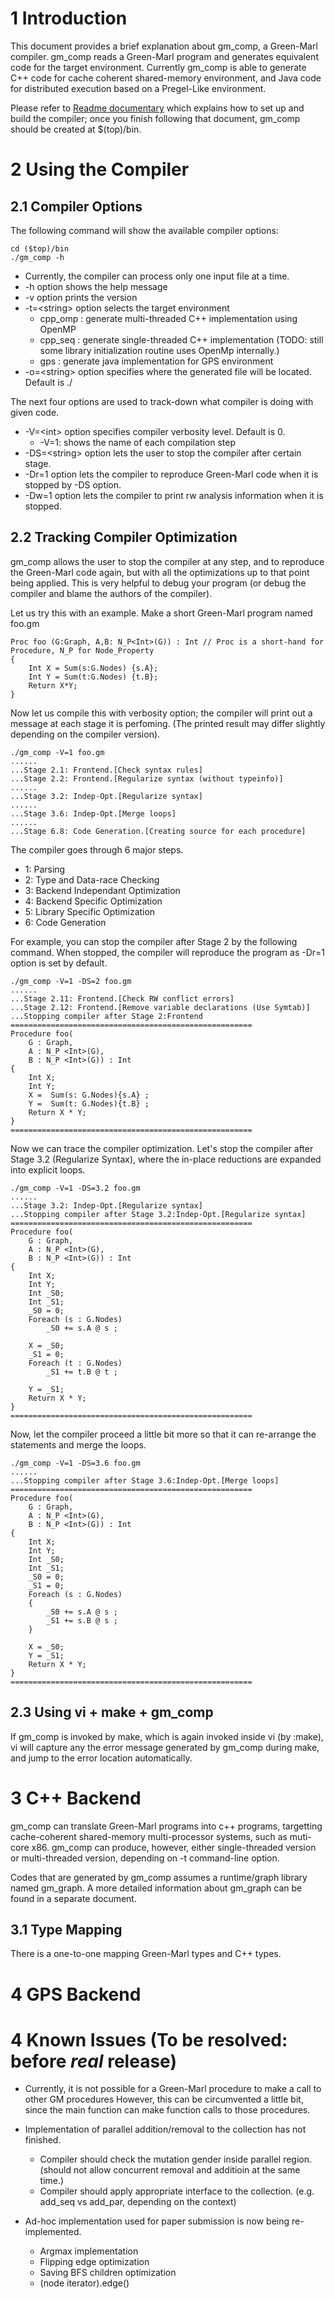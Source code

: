 1 Introduction
======================================

This document provides a brief explanation about gm_comp, a 
Green-Marl compiler. gm_comp reads a Green-Marl program and generates
equivalent code for the target environment. Currently gm_comp is able
to generate C++ code for cache coherent shared-memory environment, and
Java code for distributed execution based on a Pregel-Like environment. 

Please refer to [Readme documentary](../README.md) which explains
how to set up and build the compiler; once you finish following that document,
gm_comp should be created at $(top)/bin.


2 Using the Compiler
========================================


2.1 Compiler Options
----------------------------------------

The following command will show the available compiler options:

    cd ($top)/bin
    ./gm_comp -h

 * Currently, the compiler can process only one input file at a time.
 * -h option shows the help message
 * -v option prints the version 
 * -t=\<string\> option selects the target environment
     + cpp_omp : generate multi-threaded C++ implementation using OpenMP
     + cpp_seq : generate single-threaded C++ implementation 
                 (TODO: still some library initialization routine uses OpenMp internally.)
     + gps     : generate java implementation for GPS environment
 * -o=\<string\> option specifies where the generated file will be located. Default is ./ 

The next four options are used to track-down what compiler is doing with given code. 

 * -V=\<int\> option specifies compiler verbosity level. Default is 0.
     + -V=1: shows the name of each compilation step
 * -DS=\<string\> option lets the user to stop the compiler after certain stage.
 * -Dr=1 option lets the compiler to reproduce Green-Marl code when it is  stopped by -DS option.
 * -Dw=1 option lets the compiler to print rw analysis information when it is stopped.



2.2 Tracking Compiler Optimization
----------------------------------------

gm_comp allows the user to stop the compiler at any step, and to reproduce the Green-Marl code again, 
but with all the optimizations up to that point being applied. This is very helpful to debug your program 
(or debug the compiler and blame the authors of the compiler).

Let us try this with an example. Make a short Green-Marl program named foo.gm

    Proc foo (G:Graph, A,B: N_P<Int>(G)) : Int // Proc is a short-hand for Procedure, N_P for Node_Property
    {
        Int X = Sum(s:G.Nodes) {s.A};
        Int Y = Sum(t:G.Nodes) {t.B};
        Return X*Y;
    }

Now let us compile this with verbosity option; the compiler will print out 
a message at each stage it is perfoming.
(The printed result may differ slightly depending on the compiler version).

    ./gm_comp -V=1 foo.gm
    ......
    ...Stage 2.1: Frontend.[Check syntax rules]
    ...Stage 2.2: Frontend.[Regularize syntax (without typeinfo)]
    ......
    ...Stage 3.2: Indep-Opt.[Regularize syntax]
    ......
    ...Stage 3.6: Indep-Opt.[Merge loops]
    ......
    ...Stage 6.8: Code Generation.[Creating source for each procedure]

The compiler goes through 6 major steps.

  * 1: Parsing
  * 2: Type and Data-race Checking
  * 3: Backend Independant Optimization
  * 4: Backend Specific Optimization
  * 5: Library Specific Optimization
  * 6: Code Generation

For example, you can stop the compiler after Stage 2 by the following command. 
When stopped, the compiler will reproduce the program as -Dr=1 option is set by default.

    ./gm_comp -V=1 -DS=2 foo.gm
    ......
    ...Stage 2.11: Frontend.[Check RW conflict errors]
    ...Stage 2.12: Frontend.[Remove variable declarations (Use Symtab)]
    ...Stopping compiler after Stage 2:Frontend
    ======================================================
    Procedure foo(
        G : Graph,
        A : N_P <Int>(G),
        B : N_P <Int>(G)) : Int
    {
        Int X;
        Int Y;
        X =  Sum(s: G.Nodes){s.A} ;
        Y =  Sum(t: G.Nodes){t.B} ;
        Return X * Y;
    }
    ======================================================

Now we can trace the compiler optimization. 
Let's stop the compiler after Stage 3.2 (Regularize Syntax), where the in-place reductions are
expanded into explicit loops.

    ./gm_comp -V=1 -DS=3.2 foo.gm
    ......
    ...Stage 3.2: Indep-Opt.[Regularize syntax]
    ...Stopping compiler after Stage 3.2:Indep-Opt.[Regularize syntax]
    ======================================================
    Procedure foo(
        G : Graph,
        A : N_P <Int>(G),
        B : N_P <Int>(G)) : Int
    {
        Int X;
        Int Y;
        Int _S0;
        Int _S1;
        _S0 = 0;
        Foreach (s : G.Nodes)
            _S0 += s.A @ s ;

        X = _S0;
        _S1 = 0;
        Foreach (t : G.Nodes)
            _S1 += t.B @ t ;

        Y = _S1;
        Return X * Y;
    }
    ======================================================
    
Now, let the compiler proceed a little bit more so that it can re-arrange the statements and merge the loops.

    ./gm_comp -V=1 -DS=3.6 foo.gm
    ......
    ...Stopping compiler after Stage 3.6:Indep-Opt.[Merge loops]
    ======================================================
    Procedure foo(
        G : Graph,
        A : N_P <Int>(G),
        B : N_P <Int>(G)) : Int
    {
        Int X;
        Int Y;
        Int _S0;
        Int _S1;
        _S0 = 0;
        _S1 = 0;
        Foreach (s : G.Nodes)
        {
            _S0 += s.A @ s ;
            _S1 += s.B @ s ;
        }

        X = _S0;
        Y = _S1;
        Return X * Y;
    }
    ======================================================



2.3 Using vi + make + gm_comp
----------------------------------------

If gm_comp is invoked by make, which is again invoked inside vi (by :make), 
vi will capture any the error message generated by gm_comp during make,
and jump to the error location automatically.

    


3 C++ Backend
========================================

gm_comp can translate Green-Marl programs into c++ programs,
targetting cache-coherent shared-memory multi-processor systems, 
such as muti-core x86. 
gm_comp can produce, however, either single-threaded version or
multi-threaded version, depending on -t command-line option. 

Codes that are generated by gm_comp assumes a runtime/graph library
named gm_graph. A more detailed information 
about gm_graph can be found in a separate document. 


3.1 Type Mapping
-----------------------------------------
There is a one-to-one mapping Green-Marl types
and C++ types.






4 GPS Backend
========================================



4 Known Issues (To be resolved: before _real_ release)
========================================

* Currently, it is not possible for a Green-Marl procedure to make a call to other GM procedures 
  However, this can be circumvented a little bit, since the main function can make
  function calls to those procedures.


* Implementation of parallel addition/removal to the collection has not finished. 
     + Compiler should check the mutation gender inside parallel region.
       (should not allow concurrent removal and additioin at the same time.)
     + Compiler should apply appropriate interface to the collection.
        (e.g. add_seq vs add_par, depending on the context)

* Ad-hoc implementation used for paper submission is now being re-implemented.
     + Argmax implementation
     + Flipping edge optimization
     + Saving BFS children optimization
     + (node iterator).edge()
